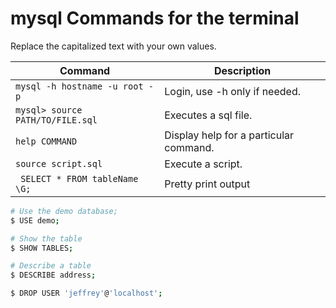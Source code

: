 # mysql Commands for the terminal

Replace the capitalized text with your own values.

| Command | Description | 
|--       |--           |
| `mysql -h hostname -u root -p` | Login, use -h only if needed. | 
| `mysql> source PATH/TO/FILE.sql` | Executes a sql file. |
| `help COMMAND` | Display help for a particular command. |
| `source script.sql` | Execute a script. |
| ` SELECT * FROM tableName \G;` | Pretty print output |

```bash
# Use the demo database;
$ USE demo;

# Show the table
$ SHOW TABLES;

# Describe a table
$ DESCRIBE address;

$ DROP USER 'jeffrey'@'localhost';
```


<!--
mysqlbinlog --set-charset = utf8


## View the character
show variables like '%char%';


Run the following command to change the character set and collation of your database:
```mysql
ALTER DATABASE testdb CHARACTER SET utf8mb4 COLLATE utf8mb4_general_ci;
```
Run the following command to change the character set and collation of your table:
```mysql
ALTER TABLE source CHARACTER SET utf8mb4 COLLATE utf8mb4_general_ci;
```


ALTER TABLE `source` CONVERT TO CHARACTER SET utf8 COLLATE utf8_general_ci
SET NAMES utf8mb4 COLLATE utf8mb4_unicode_ci;

## Login as root
mysql -h 127.0.0.1 -P 3308 -u root -p


CREATE TABLE `source` (
  `name` varchar(100) DEFAULT NULL
) ENGINE=InnoDB DEFAULT CHARSET=utf8mb4


 INSERT INTO source (name) values ("Sử dụng thành thạo phần mềm bảo hiểm EFY");

 mysqlbinlog -d crm aedd504deb26-bin.000002 > crm-events.txt

 https://makandracards.com/makandra/2529-show-and-change-mysql-default-character-set

 https://dev.mysql.com/doc/refman/5.7/en/charset-applications.html

 
mysql -h 127.0.0.1 -P 3308 -u root -p 

https://medium.com/@adamhooper/in-mysql-never-use-utf8-use-utf8mb4-11761243e434


| utf8mb4  | UTF-8 Unicode                   | utf8mb4_general_ci  |      4 |
| utf8     | UTF-8 Unicode                   | utf8_general_ci     |      3 |-->
